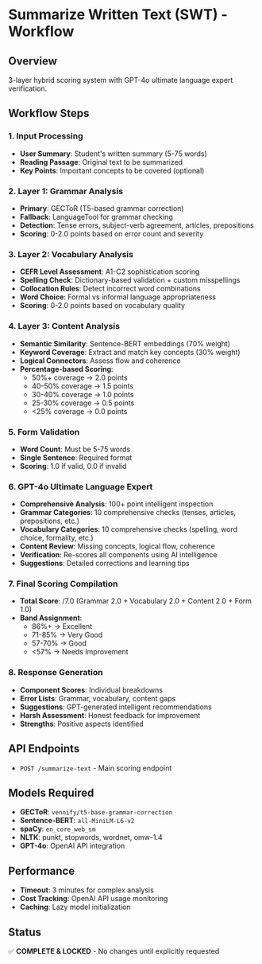 # Summarize Written Text (SWT) - Workflow

## Overview
3-layer hybrid scoring system with GPT-4o ultimate language expert verification.

## Workflow Steps

### 1. Input Processing
- **User Summary**: Student's written summary (5-75 words)
- **Reading Passage**: Original text to be summarized
- **Key Points**: Important concepts to be covered (optional)

### 2. Layer 1: Grammar Analysis
- **Primary**: GECToR (T5-based grammar correction)
- **Fallback**: LanguageTool for grammar checking
- **Detection**: Tense errors, subject-verb agreement, articles, prepositions
- **Scoring**: 0-2.0 points based on error count and severity

### 3. Layer 2: Vocabulary Analysis
- **CEFR Level Assessment**: A1-C2 sophistication scoring
- **Spelling Check**: Dictionary-based validation + custom misspellings
- **Collocation Rules**: Detect incorrect word combinations
- **Word Choice**: Formal vs informal language appropriateness
- **Scoring**: 0-2.0 points based on vocabulary quality

### 4. Layer 3: Content Analysis
- **Semantic Similarity**: Sentence-BERT embeddings (70% weight)
- **Keyword Coverage**: Extract and match key concepts (30% weight)
- **Logical Connectors**: Assess flow and coherence
- **Percentage-based Scoring**:
  - 50%+ coverage → 2.0 points
  - 40-50% coverage → 1.5 points
  - 30-40% coverage → 1.0 points
  - 25-30% coverage → 0.5 points
  - <25% coverage → 0.0 points

### 5. Form Validation
- **Word Count**: Must be 5-75 words
- **Single Sentence**: Required format
- **Scoring**: 1.0 if valid, 0.0 if invalid

### 6. GPT-4o Ultimate Language Expert
- **Comprehensive Analysis**: 100+ point intelligent inspection
- **Grammar Categories**: 10 comprehensive checks (tenses, articles, prepositions, etc.)
- **Vocabulary Categories**: 10 comprehensive checks (spelling, word choice, formality, etc.)
- **Content Review**: Missing concepts, logical flow, coherence
- **Verification**: Re-scores all components using AI intelligence
- **Suggestions**: Detailed corrections and learning tips

### 7. Final Scoring Compilation
- **Total Score**: /7.0 (Grammar 2.0 + Vocabulary 2.0 + Content 2.0 + Form 1.0)
- **Band Assignment**: 
  - 86%+ → Excellent
  - 71-85% → Very Good
  - 57-70% → Good
  - <57% → Needs Improvement

### 8. Response Generation
- **Component Scores**: Individual breakdowns
- **Error Lists**: Grammar, vocabulary, content gaps
- **Suggestions**: GPT-generated intelligent recommendations
- **Harsh Assessment**: Honest feedback for improvement
- **Strengths**: Positive aspects identified

## API Endpoints
- `POST /summarize-text` - Main scoring endpoint

## Models Required
- **GECToR**: `vennify/t5-base-grammar-correction`
- **Sentence-BERT**: `all-MiniLM-L6-v2`
- **spaCy**: `en_core_web_sm`
- **NLTK**: punkt, stopwords, wordnet, omw-1.4
- **GPT-4o**: OpenAI API integration

## Performance
- **Timeout**: 3 minutes for complex analysis
- **Cost Tracking**: OpenAI API usage monitoring
- **Caching**: Lazy model initialization

## Status
✅ **COMPLETE & LOCKED** - No changes until explicitly requested